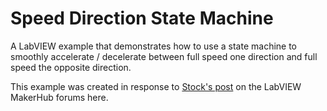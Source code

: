 # Speed Direction State Machine
A LabVIEW example that demonstrates how to use a state machine to smoothly accelerate / decelerate between full speed one direction and full speed the opposite direction.

This example was created in response to [Stock's post](https://www.labviewmakerhub.com/forums/viewtopic.php?f=11&p=5420#p5420) on the LabVIEW MakerHub forums here.
